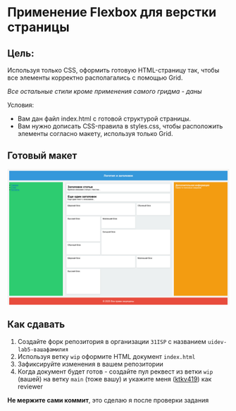 # Применение Flexbox для верстки страницы

## Цель:

Используя только CSS, оформить готовую HTML-страницу так, чтобы все элементы корректно располагались с помощью Grid.

_Все остальные стили кроме применения самого гридма - даны_

Условия:

- Вам дан файл index.html с готовой структурой страницы.
- Вам нужно дописать CSS-правила в styles.css, чтобы расположить элементы согласно макету, используя только Grid.

## Готовый макет

<img src="./.repo/finished.jpg" />

## Как сдавать

1. Создайте форк репозитория в организации `31ISP` с названием `uidev-lab5-вашафамилия`
2. Используя ветку `wip` оформите HTML документ `index.html`
3. Зафиксируйте изменения в вашем репозитории
4. Когда документ будет готов - создайте пул реквест из ветки `wip` (вашей) на ветку `main` (тоже вашу) и укажите меня ([ktkv419](https://github.com/ktkv419)) как reviewer

**Не мержите сами коммит**, это сделаю я после проверки задания
